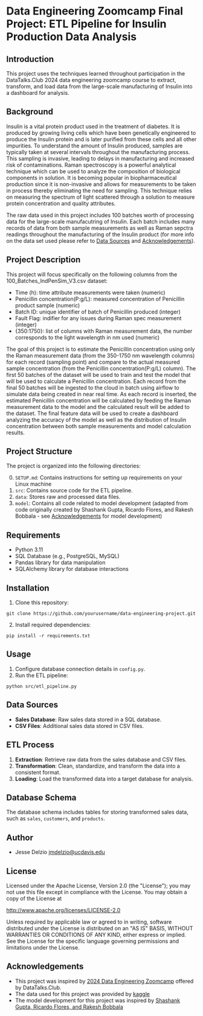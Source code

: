 # Data Engineering Zoomcamp Final Project: ETL Pipeline for Insulin Production Data Analysis

## Introduction
This project uses the techniques learned throughout participation in the DataTalks.Club 2024 data engineering zoomcamp course to extract, transform, and load data from the large-scale manufacturing of Insulin into a dashboard for analysis. 

## Background
Insulin is a vital protein product used in the treatment of diabetes. It is produced by growing living cells which have been genetically engineered to produce the Insulin protein and is later purified from these cells and all other impurities. To understand the amount of Insulin produced, samples are typically taken at several intervals throughout the manufacturing process. This sampling is invasive, leading to delays in manufacturing and increased risk of contaminations. Raman spectroscopy is a powerful analytical technique which can be used to analyze the composition of biological components in solution. It is becoming popular in biopharmaceutical production since it is non-invasive and allows for measurements to be taken in process thereby eliminating the need for sampling. This technique relies on measuring the spectrum of light scattered through a solution to measure protein concentration and quality attributes. 

The raw data used in this project includes 100 batches worth of processing data for the large-scale manufacutring of Insulin. Each batch includes many records of data from both sample measurements as well as Raman sepctra readings throughout the manufacturing of the Insulin product (for more info on the data set used please refer to [Data Sources](#data-sources) and [Acknowledgements](#acknowledgements)).

## Project Description
This project will focus specifically on the following columns from the 100_Batches_IndPenSim_V3.csv dataset:
- Time (h): time attribute measurements were taken (numeric)
- Penicillin concentration(P:g/L): measured concentration of Penicillin product sample (numeric)
- Batch ID: unique identifier of batch of Penicillin produced (integer)
- Fault Flag: indifier for any issues during Raman spec measurement (integer)
- {350:1750}: list of columns with Raman measurement data, the number corresponds to the light wavelength in nm used (numeric)

The goal of this project is to estimate the Penicillin concentration using only the Raman measurement data (from the 350-1750 nm wavelength columns) for each record (sampling point) and compare to the actual measured sample concentration (from the Penicillin concentration(P:g/L) column). The first 50 batches of the dataset will be used to train and test the model that will be used to calculate a Penicillin concentration. Each record from the final 50 batches will be ingested to the cloud in batch using airflow to simulate data being created in near real time. As each record is inserted, the estimated Penicillin concentration will be calculated by feeding the Raman measurement data to the model and the calculated result will be added to the dataset. The final feature data will be used to create a dashboard analyzing the accuracy of the model as well as the distribution of Insulin concentration between both sample measurements and model calculation results.

## Project Structure
The project is organized into the following directories:

0. `SETUP.md`: Contains instructions for setting up requirements on your Linux machine
1. `src`: Contains source code for the ETL pipeline.
2. `data`: Stores raw and processed data files.
3. `model`: Contains all code related to model development (adapted from code originally created by Shashank Gupta, Ricardo Flores, and Rakesh Bobbala - see [Acknowledgements](#acknowledgements) for model development)

## Requirements
- Python 3.11
- SQL Database (e.g., PostgreSQL, MySQL)
- Pandas library for data manipulation
- SQLAlchemy library for database interactions

## Installation
1. Clone this repository:
```
git clone https://github.com/yourusername/data-engineering-project.git
```

2. Install required dependencies:
```
pip install -r requirements.txt
```

## Usage
1. Configure database connection details in `config.py`.
2. Run the ETL pipeline:
```
python src/etl_pipeline.py
```

## Data Sources
- **Sales Database**: Raw sales data stored in a SQL database.
- **CSV Files**: Additional sales data stored in CSV files.

## ETL Process
1. **Extraction**: Retrieve raw data from the sales database and CSV files.
2. **Transformation**: Clean, standardize, and transform the data into a consistent format.
3. **Loading**: Load the transformed data into a target database for analysis.

## Database Schema
The database schema includes tables for storing transformed sales data, such as `sales`, `customers`, and `products`.

## Author
- Jesse Delzio <jmdelzio@ucdavis.edu>

## License
Licensed under the Apache License, Version 2.0 (the "License");
you may not use this file except in compliance with the License.
You may obtain a copy of the License at

http://www.apache.org/licenses/LICENSE-2.0

Unless required by applicable law or agreed to in writing, software
distributed under the License is distributed on an "AS IS" BASIS,
WITHOUT WARRANTIES OR CONDITIONS OF ANY KIND, either express or implied.
See the License for the specific language governing permissions and
limitations under the License.

## Acknowledgements
- This project was inspired by [2024 Data Engineering Zoomcamp](https://datatalks.club/blog/data-engineering-zoomcamp.html) offered by DataTalks.Club.
- The data used for this project was provided by [kaggle](https://www.kaggle.com/datasets/stephengoldie/big-databiopharmaceutical-manufacturing)
- The model development for this project was inspired by [Shashank Gupta, Ricardo Flores, and Rakesh Bobbala](https://www.kaggle.com/code/wrecked22/regression-analysis)
